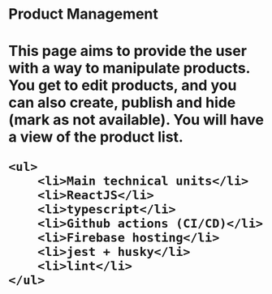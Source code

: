 <h1>Product Management<h1>


This page aims to provide the user with a way to manipulate products. You get to edit products, and you can also create, publish and hide (mark as not available). You will have a view of the product list.

    <ul>
        <li>Main technical units</li>
        <li>ReactJS</li>
        <li>typescript</li>
        <li>Github actions (CI/CD)</li>
        <li>Firebase hosting</li>
        <li>jest + husky</li>
        <li>lint</li>
    </ul>
